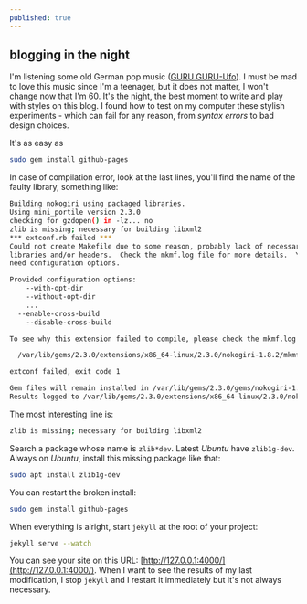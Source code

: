 ```yaml
---
published: true
---
```


## blogging in the night

I'm listening some old German pop music ([GURU GURU-Ufo](https://www.youtube.com/watch?v=xVqkSPvSS6I)). I must be mad to love this music since I'm a teenager, but it does not matter, I won't change now that I'm 60. It's the night, the best moment to write and play with styles on this blog. I found how to test on my computer these stylish experiments - which can fail for any reason, from _syntax errors_ to bad design choices.

It's as easy as

```sh
sudo gem install github-pages
```

In case of compilation error, look at the last lines, you'll find the name of the faulty library, something like:

```sh
Building nokogiri using packaged libraries.
Using mini_portile version 2.3.0
checking for gzdopen() in -lz... no
zlib is missing; necessary for building libxml2
*** extconf.rb failed ***
Could not create Makefile due to some reason, probably lack of necessary
libraries and/or headers.  Check the mkmf.log file for more details.  You may
need configuration options.

Provided configuration options:
	--with-opt-dir
	--without-opt-dir
	...
  --enable-cross-build
	--disable-cross-build

To see why this extension failed to compile, please check the mkmf.log which can be found here:

  /var/lib/gems/2.3.0/extensions/x86_64-linux/2.3.0/nokogiri-1.8.2/mkmf.log

extconf failed, exit code 1

Gem files will remain installed in /var/lib/gems/2.3.0/gems/nokogiri-1.8.2 for inspection.
Results logged to /var/lib/gems/2.3.0/extensions/x86_64-linux/2.3.0/nokogiri-1.8.2/gem_make.out
```

The most interesting line is:

```sh
zlib is missing; necessary for building libxml2
```

Search a package whose name is `zlib*dev`. Latest _Ubuntu_ have `zlib1g-dev`. Always on _Ubuntu_, install this missing package like that:

```sh
sudo apt install zlib1g-dev
```

You can restart the broken install:

```sh
sudo gem install github-pages
```

When everything is alright, start `jekyll` at the root of your project:

```sh
jekyll serve --watch
```

You can see your site on this URL: [http://127.0.0.1:4000/](http://127.0.0.1:4000/). When I want to see the results of my last modification, I stop `jekyll` and I restart it immediately but it's not always necessary.
